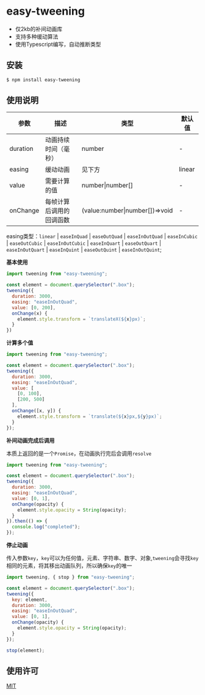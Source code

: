 # easy-tweening

- 仅2kb的补间动画库
- 支持多种缓动算法
- 使用Typescript编写，自动推断类型

## 安装

```sh
$ npm install easy-tweening
```

## 使用说明

| 参数     	| 描述                     	| 类型                          	| 默认值 	|
|----------	|--------------------------	|-------------------------------	|--------	|
| duration 	| 动画持续时间（毫秒）     	| number                        	| -      	|
| easing   	| 缓动动画                 	| 见下方                        	    | linear 	|
| value    	| 需要计算的值             	| number\|number[]               	| -      	|
| onChange 	| 每帧计算后调用的回调函数 	| (value:number\|number[])=>void 	| -      	|

easing类型：`linear`
           | `easeInQuad`
           | `easeOutQuad`
           | `easeInOutQuad`
           | `easeInCubic`
           | `easeOutCubic`
           | `easeInOutCubic`
           | `easeInQuart`
           | `easeOutQuart`
           | `easeInOutQuart`
           | `easeInQuint`
           | `easeOutQuint`
           | `easeInOutQuint`;

**基本使用**

```javascript
import tweening from "easy-tweening";

const element = document.querySelector(".box");
tweening({
  duration: 3000,
  easing: "easeInOutQuad",
  value: [0, 200],
  onChange(x) {
    element.style.transform = `translateX(${x}px)`;
  }
})
```

**计算多个值**

```javascript
import tweening from "easy-tweening";

const element = document.querySelector(".box");
tweening({
  duration: 3000,
  easing: "easeInOutQuad",
  value: [
    [0, 100],
    [200, 500]
  ],
  onChange([x, y]) {
    element.style.transform = `translate(${x}px,${y}px)`;
  }
});
```

**补间动画完成后调用**

本质上返回的是一个`Promise`，在动画执行完后会调用`resolve`

```javascript
import tweening from "easy-tweening";

const element = document.querySelector(".box");
tweening({
  duration: 3000,
  easing: "easeInOutQuad",
  value: [0, 1],
  onChange(opacity) {
    element.style.opacity = String(opacity);
  }
}).then(() => {
  console.log("completed");
});
```

**停止动画**

传入参数`key`，`key`可以为任何值，元素、字符串、数字、对象,`tweening`会寻找`key`相同的元素，将其移出动画队列，所以确保`key`的唯一

```javascript
import tweening, { stop } from "easy-tweening";

const element = document.querySelector(".box");
tweening({
  key: element,
  duration: 3000,
  easing: "easeInOutQuad",
  value: [0, 1],
  onChange(opacity) {
    element.style.opacity = String(opacity);
  }
});

stop(element);
```

## 使用许可

[MIT](/LICENSE)
